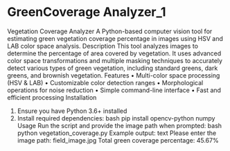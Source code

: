 # GreenCoverage Analyzer_1
Vegetation Coverage Analyzer
A Python-based computer vision tool for estimating green vegetation coverage percentage in images using HSV and LAB color space analysis.
Description
This tool analyzes images to determine the percentage of area covered by vegetation. It uses advanced color space transformations and multiple masking techniques to accurately detect various types of green vegetation, including standard greens, dark greens, and brownish vegetation.
Features
•	Multi-color space processing (HSV & LAB)
•	Customizable color detection ranges
•	Morphological operations for noise reduction
•	Simple command-line interface
•	Fast and efficient processing
Installation
1.	Ensure you have Python 3.6+ installed
2.	Install required dependencies:
bash
pip install opencv-python numpy
Usage
Run the script and provide the image path when prompted:
bash
python vegetation_coverage.py
Example output:
text
Please enter the image path: field_image.jpg
Total green coverage percentage: 45.67%
